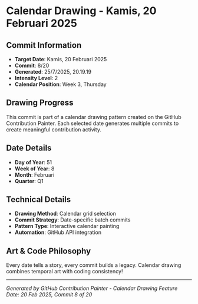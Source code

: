 # Calendar Drawing - Kamis, 20 Februari 2025

## Commit Information
- **Target Date**: Kamis, 20 Februari 2025
- **Commit**: 8/20
- **Generated**: 25/7/2025, 20.19.19
- **Intensity Level**: 2
- **Calendar Position**: Week 3, Thursday

## Drawing Progress
This commit is part of a calendar drawing pattern created on the GitHub Contribution Painter.
Each selected date generates multiple commits to create meaningful contribution activity.

## Date Details
- **Day of Year**: 51
- **Week of Year**: 8
- **Month**: Februari
- **Quarter**: Q1

## Technical Details
- **Drawing Method**: Calendar grid selection
- **Commit Strategy**: Date-specific batch commits
- **Pattern Type**: Interactive calendar painting
- **Automation**: GitHub API integration

## Art & Code Philosophy
Every date tells a story, every commit builds a legacy. 
Calendar drawing combines temporal art with coding consistency!

---
*Generated by GitHub Contribution Painter - Calendar Drawing Feature*
*Date: 20 Feb 2025, Commit 8 of 20*